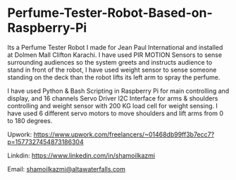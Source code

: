 # Perfume-Tester-Robot-Based-on-Raspberry-Pi
Its a Perfume Tester Robot I made for Jean Paul International and installed at Dolmen Mall Clifton Karachi.
I have used PIR MOTION Sensors to sense surrounding audiences so the system greets and instructs audience to stand in front of the robot, I have used weight sensor to sense someone standing on the deck than the robot lifts its left arm to spray the perfume.

I have used Python & Bash Scripting in Raspberry Pi for main controlling and display, and 16 channels Servo Driver I2C Interface for arms & shoulders controlling and weight sensor with 200 KG load cell for weight sensing. I have used 6 different servo motors to move shoulders and lift arms from 0 to 180 degrees.

Upwork: https://www.upwork.com/freelancers/~01468db99ff3b7ecc7?p=1577327454873186304

Linkdin: https://www.linkedin.com/in/shamoilkazmi

Email: shamoilkazmi@altawaterfalls.com
